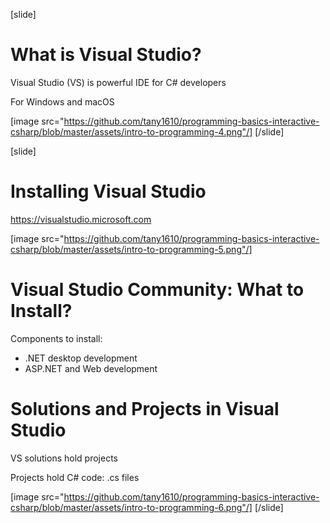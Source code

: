 [slide]
# What is Visual Studio?
Visual Studio (VS) is powerful IDE for C# developers

For Windows and macOS

[image src="https://github.com/tany1610/programming-basics-interactive-csharp/blob/master/assets/intro-to-programming-4.png"/]
[/slide]

[slide]
# Installing Visual Studio
https://visualstudio.microsoft.com

[image src="https://github.com/tany1610/programming-basics-interactive-csharp/blob/master/assets/intro-to-programming-5.png"/]

# Visual Studio Community: What to Install?
Components to install:

* .NET desktop development
* ASP.NET and Web development

# Solutions and Projects in Visual Studio
VS solutions hold projects

Projects hold C# code: .cs files

[image src="https://github.com/tany1610/programming-basics-interactive-csharp/blob/master/assets/intro-to-programming-6.png"/]
[/slide]